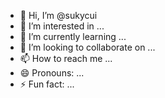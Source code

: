 - 👋 Hi, I’m @sukycui
- 👀 I’m interested in ...
- 🌱 I’m currently learning ...
- 💞️ I’m looking to collaborate on ...
- 📫 How to reach me ...
- 😄 Pronouns: ...
- ⚡ Fun fact: ...

<!---
sukycui/sukycui is a ✨ special ✨ repository because its `README.md` (this file) appears on your GitHub profile.
You can click the Preview link to take a look at your changes.
--->
